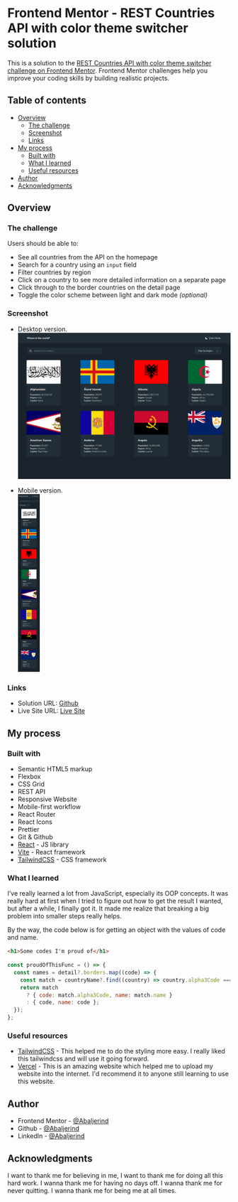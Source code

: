# Frontend Mentor - REST Countries API with color theme switcher solution

This is a solution to the [REST Countries API with color theme switcher challenge on Frontend Mentor](https://www.frontendmentor.io/challenges/rest-countries-api-with-color-theme-switcher-5cacc469fec04111f7b848ca). Frontend Mentor challenges help you improve your coding skills by building realistic projects.

## Table of contents

- [Overview](#overview)
  - [The challenge](#the-challenge)
  - [Screenshot](#screenshot)
  - [Links](#links)
- [My process](#my-process)
  - [Built with](#built-with)
  - [What I learned](#what-i-learned)
  - [Useful resources](#useful-resources)
- [Author](#author)
- [Acknowledgments](#acknowledgments)

## Overview

### The challenge

Users should be able to:

- See all countries from the API on the homepage
- Search for a country using an `input` field
- Filter countries by region
- Click on a country to see more detailed information on a separate page
- Click through to the border countries on the detail page
- Toggle the color scheme between light and dark mode _(optional)_

### Screenshot

- Desktop version.  
  <img src="./public/screenshots/screenshot-desktop.png" alt="Desktop version" width="600"/>

- Mobile version.  
  <img src="./public/screenshots/screenshot-mobile.png" alt="Mobile version" height="400"/>

### Links

- Solution URL: [Github](https://github.com/Abaljerind/rest-countries-api)
- Live Site URL: [Live Site](https://rest-countries-api-three-neon.vercel.app/)

## My process

### Built with

- Semantic HTML5 markup
- Flexbox
- CSS Grid
- REST API
- Responsive Website
- Mobile-first workflow
- React Router
- React Icons
- Prettier
- Git & Github
- [React](https://reactjs.org/) - JS library
- [Vite](https://vite.dev/) - React framework
- [TailwindCSS](https://tailwindcss.com/) - CSS framework

### What I learned

I’ve really learned a lot from JavaScript, especially its OOP concepts. It was really hard at first when I tried to figure out how to get the result I wanted, but after a while, I finally got it. It made me realize that breaking a big problem into smaller steps really helps.

By the way, the code below is for getting an object with the values of code and name.

```html
<h1>Some codes I'm proud of</h1>
```

```js
const proudOfThisFunc = () => {
  const names = detail?.borders.map((code) => {
    const match = countryName?.find((country) => country.alpha3Code === code);
    return match
      ? { code: match.alpha3Code, name: match.name }
      : { code, name: code };
  });
};
```

### Useful resources

- [TailwindCSS](https://tailwindcss.com/) - This helped me to do the styling more easy. I really liked this tailwindcss and will use it going forward.
- [Vercel](https://vercel.com) - This is an amazing website which helped me to upload my website into the internet. I'd recommend it to anyone still learning to use this website.

## Author

- Frontend Mentor - [@Abaljerind](https://www.frontendmentor.io/profile/Abaljerind)
- Github - [@Abaljerind](https://github.com/Abaljerind)
- LinkedIn - [@Abaljerind](https://www.linkedin.com/in/abal-jerind-baa90519a/)

## Acknowledgments

I want to thank me for believing in me, I want to thank me for doing all this hard work. I wanna thank me for having no days off. I wanna thank me for never quitting. I wanna thank me for being me at all times.
